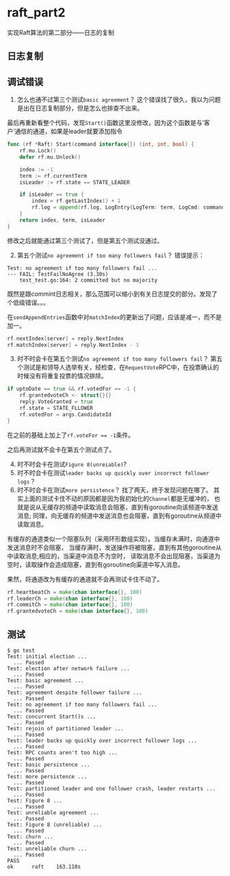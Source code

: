 # raft_part2
实现Raft算法的第二部分——日志的复制

## 日志复制


## 调试错误
1. 怎么也通不过第三个测试`basic agreement`？
这个错误找了很久，我以为问题是出在日志复制部分，但是怎么也排查不出来。

最后再重新看整个代码，发现`Start()`函数这里没修改，因为这个函数是与’客户‘通信的通道，如果是leader就要添加指令
```go
func (rf *Raft) Start(command interface{}) (int, int, bool) {
	rf.mu.Lock()
	defer rf.mu.Unlock()

	index := -1
	term := rf.currentTerm
	isLeader := rf.state == STATE_LEADER

	if isLeader == true {
		index = rf.getLastIndex() + 1
		rf.log = append(rf.log, LogEntry{LogTerm: term, LogCmd: command})
	}
	return index, term, isLeader
}
```
修改之后就能通过第三个测试了，但是第五个测试没通过。

2. 第五个测试`no agreement if too many followers fail`？
错误提示：
```shell
Test: no agreement if too many followers fail ...
--- FAIL: TestFailNoAgree (3.30s)
	test_test.go:164: 2 committed but no majority
```
既然是跟commint日志相关，那么范围可以缩小到有关日志提交的部分。发现了个低级错误。。。

在`sendAppendEntries`函数中对`matchIndex`的更新出了问题，应该是减一，而不是加一。
```go
rf.nextIndex[server] = reply.NextIndex
rf.matchIndex[server] = reply.NextIndex - 1

```

3. 时不时会卡在第五个测试`no agreement if too many followers fail`？
第五个测试是和领导人选举有关，经检查，在`RequestVote`RPC中，在投票确认的时候没有将重复投票的情况排除。
```go
if uptoDate == true && rf.votedFor == -1 {
	rf.grantedvoteCh <- struct{}{}
	reply.VoteGranted = true
	rf.state = STATE_FLLOWER
	rf.votedFor = args.CandidateId
}
```
在之前的基础上加上了`rf.voteFor == -1`条件。

之后再测试就不会卡在第五个测试点了。


4. 时不时会卡在测试`Figure 8(unreiable)`?
5. 时不时会卡在测试`leader backs up quickly over incorrect follower logs`？
6. 时不时会卡在测试`more persistence`？
找了两天，终于发现问题在哪了。
其实上面的测试卡住不动的原因都是因为我初始化的`Channel`都是无缓冲的，
也就是说从无缓存的频道中读取消息会阻塞，直到有goroutine向该频道中发送消息;
同理，向无缓存的频道中发送消息也会阻塞，直到有goroutine从频道中读取消息。

有缓存的通道类似一个阻塞队列（采用环形数组实现）。当缓存未满时，向通道中发送消息时不会阻塞，
当缓存满时，发送操作将被阻塞，直到有其他goroutine从中读取消息;相应的，当渠道中消息不为空时，
读取消息不会出现阻塞，当渠道为空时，读取操作会造成阻塞，直到有goroutine向渠道中写入消息。

果然，将通道改为有缓存的通道就不会再测试卡住不动了。
```go
rf.heartbeatCh = make(chan interface{}, 100)
rf.leaderCh = make(chan interface{}, 100)
rf.commitCh = make(chan interface{}, 100)
rf.grantedvoteCh = make(chan interface{}, 100)
```

## 测试
```shell
$ go test
Test: initial election ...
  ... Passed
Test: election after network failure ...
  ... Passed
Test: basic agreement ...
  ... Passed
Test: agreement despite follower failure ...
  ... Passed
Test: no agreement if too many followers fail ...
  ... Passed
Test: concurrent Start()s ...
  ... Passed
Test: rejoin of partitioned leader ...
  ... Passed
Test: leader backs up quickly over incorrect follower logs ...
  ... Passed
Test: RPC counts aren't too high ...
  ... Passed
Test: basic persistence ...
  ... Passed
Test: more persistence ...
  ... Passed
Test: partitioned leader and one follower crash, leader restarts ...
  ... Passed
Test: Figure 8 ...
  ... Passed
Test: unreliable agreement ...
  ... Passed
Test: Figure 8 (unreliable) ...
  ... Passed
Test: churn ...
  ... Passed
Test: unreliable churn ...
  ... Passed
PASS
ok  	raft	163.110s

```


